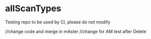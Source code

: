 # allScanTypes
Testing repo to be used by CI, please do not modify 

//change code and merge in mAster
//change for AM test
after Delete
